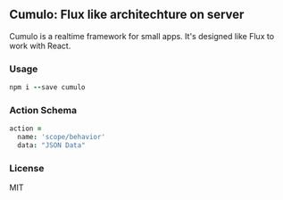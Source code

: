 
Cumulo: Flux like architechture on server
----

Cumulo is a realtime framework for small apps.
It's designed like Flux to work with React.

### Usage

```coffee
npm i --save cumulo
```

### Action Schema

```coffee
action =
  name: 'scope/behavior'
  data: "JSON Data"
```

### License

MIT